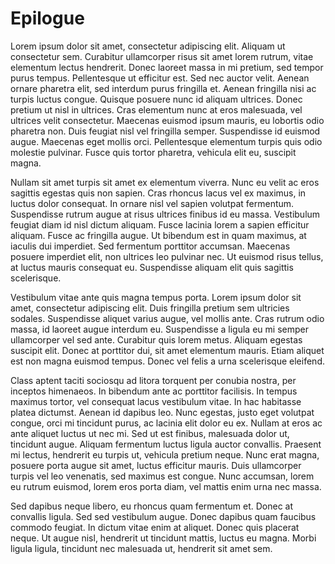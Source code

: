 # Epilogue

Lorem ipsum dolor sit amet, consectetur adipiscing elit. Aliquam ut consectetur sem. Curabitur ullamcorper risus sit amet lorem rutrum, vitae elementum lectus hendrerit. Donec laoreet massa in mi pretium, sed tempor purus tempus. Pellentesque ut efficitur est. Sed nec auctor velit. Aenean ornare pharetra elit, sed interdum purus fringilla et. Aenean fringilla nisi ac turpis luctus congue. Quisque posuere nunc id aliquam ultrices. Donec pretium ut nisl in ultrices. Cras elementum nunc at eros malesuada, vel ultrices velit consectetur. Maecenas euismod ipsum mauris, eu lobortis odio pharetra non. Duis feugiat nisl vel fringilla semper. Suspendisse id euismod augue. Maecenas eget mollis orci. Pellentesque elementum turpis quis odio molestie pulvinar. Fusce quis tortor pharetra, vehicula elit eu, suscipit magna.

Nullam sit amet turpis sit amet ex elementum viverra. Nunc eu velit ac eros sagittis egestas quis non sapien. Cras rhoncus lacus vel ex maximus, in luctus dolor consequat. In ornare nisl vel sapien volutpat fermentum. Suspendisse rutrum augue at risus ultrices finibus id eu massa. Vestibulum feugiat diam id nisl dictum aliquam. Fusce lacinia lorem a sapien efficitur aliquam. Fusce ac fringilla augue. Ut bibendum est in quam maximus, at iaculis dui imperdiet. Sed fermentum porttitor accumsan. Maecenas posuere imperdiet elit, non ultrices leo pulvinar nec. Ut euismod risus tellus, at luctus mauris consequat eu. Suspendisse aliquam elit quis sagittis scelerisque.

Vestibulum vitae ante quis magna tempus porta. Lorem ipsum dolor sit amet, consectetur adipiscing elit. Duis fringilla pretium sem ultricies sodales. Suspendisse aliquet varius augue, vel mollis ante. Cras rutrum odio massa, id laoreet augue interdum eu. Suspendisse a ligula eu mi semper ullamcorper vel sed ante. Curabitur quis lorem metus. Aliquam egestas suscipit elit. Donec at porttitor dui, sit amet elementum mauris. Etiam aliquet est non magna euismod tempus. Donec vel felis a urna scelerisque eleifend.

Class aptent taciti sociosqu ad litora torquent per conubia nostra, per inceptos himenaeos. In bibendum ante ac porttitor facilisis. In tempus maximus tortor, vel consequat lacus vestibulum vitae. In hac habitasse platea dictumst. Aenean id dapibus leo. Nunc egestas, justo eget volutpat congue, orci mi tincidunt purus, ac lacinia elit dolor eu ex. Nullam at eros ac ante aliquet luctus ut nec mi. Sed ut est finibus, malesuada dolor ut, tincidunt augue. Aliquam fermentum luctus ligula auctor convallis. Praesent mi lectus, hendrerit eu turpis ut, vehicula pretium neque. Nunc erat magna, posuere porta augue sit amet, luctus efficitur mauris. Duis ullamcorper turpis vel leo venenatis, sed maximus est congue. Nunc accumsan, lorem eu rutrum euismod, lorem eros porta diam, vel mattis enim urna nec massa.

Sed dapibus neque libero, eu rhoncus quam fermentum et. Donec at convallis ligula. Sed sed vestibulum augue. Donec dapibus quam faucibus commodo feugiat. In dictum vitae enim at aliquet. Donec quis placerat neque. Ut augue nisl, hendrerit ut tincidunt mattis, luctus eu magna. Morbi ligula ligula, tincidunt nec malesuada ut, hendrerit sit amet sem.